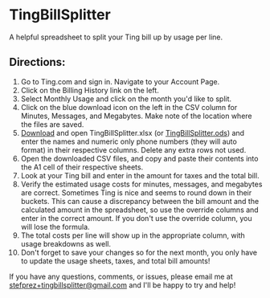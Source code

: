TingBillSplitter
================

A helpful spreadsheet to split your Ting bill up by usage per line.

Directions:
-----

1. Go to Ting.com and sign in. Navigate to your Account Page.
2. Click on the Billing History link on the left.
3. Select Monthly Usage and click on the month you'd like to split.
4. Click on the blue download icon on the left in the CSV column for Minutes, Messages, and Megabytes. Make note of the location where the files are saved.
5. [Download](https://github.com/stefprez/TingBillSplitter/blob/master/TingBillSplitter.xlsx?raw=true) and open TingBillSplitter.xlsx (or [TingBillSplitter.ods](https://github.com/stefprez/TingBillSplitter/blob/master/TingBillSplitter.ods?raw=true)) and enter the names and numeric only phone numbers (they will auto format) in their respective columns. Delete any extra rows not used.
6. Open the downloaded CSV files, and copy and paste their contents into the A1 cell of their respective sheets.
7. Look at your Ting bill and enter in the amount for taxes and the total bill. 
8. Verify the estimated usage costs for minutes, messages, and megabytes are correct. Sometimes Ting is nice and seems to round down in their buckets. This can cause a discrepancy between the bill amount and the calculated amount in the spreadsheet, so use the override columns and enter in the correct amount. If you don't use the override column, you will lose the formula.
9. The total costs per line will show up in the appropriate column, with usage breakdowns as well.
10. Don't forget to save your changes so for the next month, you only have to update the usage sheets, taxes, and total bill amounts!

If you have any questions, comments, or issues, please email me at stefprez+tingbillsplitter@gmail.com and I'll be happy to try and help!
